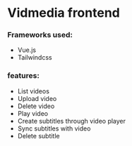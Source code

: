 # Vidmedia frontend

### Frameworks used:
- Vue.js
- Tailwindcss


### features:
- List videos
- Upload video
- Delete video
- Play video
- Create subtitles through video player
- Sync subtitles with video
- Delete subtitle
